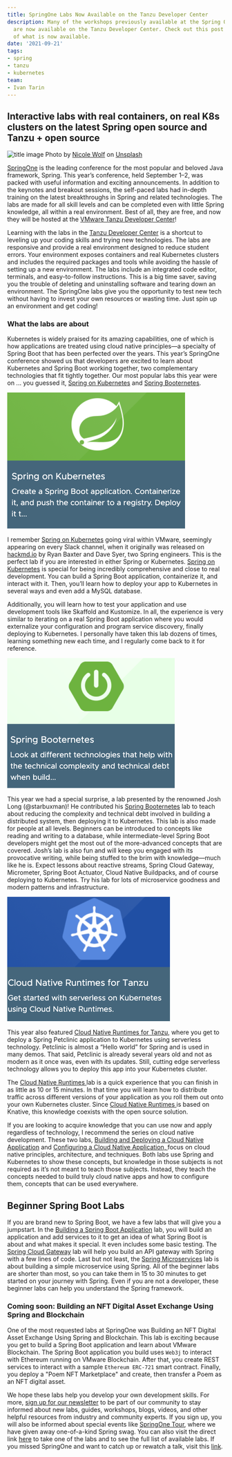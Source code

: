 ```yaml
---
title: SpringOne Labs Now Available on the Tanzu Developer Center
description: Many of the workshops previously available at the Spring One conference
  are now available on the Tanzu Developer Center. Check out this post for a description
  of what is now available.
date: '2021-09-21'
tags:
- spring
- tanzu
- kubernetes
team:
- Ivan Tarin
---
```



## Interactive labs with real containers, on real K8s clusters on the latest Spring open source and Tanzu + open source

![title image](images/pic1-nicole-wolf--xTBn1YBrTE-unsplash.jpg)
Photo by [Nicole Wolf](https://unsplash.com/@joeel56?utm_source=unsplash&utm_medium=referral&utm_content=creditCopyText) on [Unsplash](https://unsplash.com/s/photos/dev?utm_source=unsplash&utm_medium=referral&utm_content=creditCopyText)

[SpringOne](https://springone.io) is the leading conference for the most popular and beloved Java framework, Spring. This year’s conference, held September 1–2, was packed with useful information and exciting announcements. In addition to the keynotes and breakout sessions, the self-paced labs had in-depth training on the latest breakthroughs in Spring and related technologies. The labs are made for all skill levels and can be completed even with little Spring knowledge, all within a real environment. Best of all, they are free, and now they will be hosted at the [VMware Tanzu Developer Center](https://tanzu.vmware.com/developer/)! 

Learning with the labs in the [Tanzu Developer Center](https://tanzu.vmware.com/developer/) is a shortcut to leveling up your coding skills and trying new technologies. The labs are responsive and provide a real environment designed to reduce student errors. Your environment exposes containers and real Kubernetes clusters and includes the required packages and tools while avoiding the hassle of setting up a new environment. The labs include an integrated code editor, terminals, and easy-to-follow instructions. This is a big time saver, saving you the trouble of deleting and uninstalling software and tearing down an environment. The SpringOne labs give you the opportunity to test new tech without having to invest your own resources or wasting time. Just spin up an environment and get coding!


### What the labs are about

Kubernetes is widely praised for its amazing capabilities, one of which is how applications are treated using cloud native principles—a specialty of Spring Boot that has been perfected over the years. This year’s SpringOne conference showed us that developers are excited to learn about Kubernetes and Spring Boot working together, two complementary technologies that fit tightly together. Our most popular labs this year were on ... you guessed it, [Spring on Kubernetes](https://tanzu.vmware.com/developer/workshops/spring-on-kubernetes/) and [Spring Booternetes](https://tanzu.vmware.com/developer/workshops/lab-spring-booternetes/). 

![Spring on Kubernetes](images/pic2-springonk8s.png "Spring on Kubernetes")

I remember [Spring on Kubernetes](https://tanzu.vmware.com/developer/workshops/spring-on-kubernetes/) going viral within VMware, seemingly appearing on every Slack channel, when it originally was released on [hackmd.io](https://hackmd.io/@ryanjbaxter/spring-on-k8s-workshop#Spring-on-Kubernetes) by Ryan Baxter and Dave Syer, two Spring engineers. This is the perfect lab if you are interested in either Spring or Kubernetes. [Spring on Kubernetes](https://tanzu.vmware.com/developer/workshops/spring-on-kubernetes/) is special for being incredibly comprehensive and close to real development. You can build a Spring Boot application, containerize it, and interact with it. Then, you’ll learn how to deploy your app to Kubernetes in several ways and even add a MySQL database. 

Additionally, you will learn how to test your application and use development tools like Skaffold and Kustomize. In all, the experience is very similar to iterating on a real Spring Boot application where you would externalize your configuration and program service discovery, finally deploying to Kubernetes. I personally have taken this lab dozens of times, learning something new each time, and I regularly come back to it for reference.

![Spring Booternetes](images/pic3-booternetes.png "Spring Booternetes")

This year we had a special surprise, a lab presented by the renowned Josh Long (@starbuxman)! He contributed his [Spring Booternetes](https://tanzu.vmware.com/developer/workshops/lab-spring-booternetes/) lab to teach about reducing the complexity and technical debt involved in building a distributed system, then deploying it to Kubernetes. This lab is also made for people at all levels. Beginners can be introduced to concepts like reading and writing to a database, while intermediate-level Spring Boot developers might get the most out of the more-advanced concepts that are covered. Josh’s lab is also fun and will keep you engaged with its provocative writing, while being stuffed to the brim with knowledge—much like he is. Expect lessons about reactive streams, Spring Cloud Gateway, Micrometer, Spring Boot Actuator, Cloud Native Buildpacks, and of course deploying to Kubernetes. Try his lab for lots of microservice goodness and modern patterns and infrastructure.

![Cloud Native Runtimes for VMware Tanzu](images/pic4-cnr.png "Cloud Native Runtimes for VMware Tanzu")


This year also featured [Cloud Native Runtimes for Tanzu,](https://tanzu.vmware.com/developer/workshops/lab-cnr-serving/) where you get to deploy a Spring Petclinic application to Kubernetes using serverless technology. Petclinic is almost a “Hello world” for Spring and is used in many demos. That said, Petclinic is already several years old and not as modern as it once was, even with its updates. Still, cutting edge serverless technology allows you to deploy this app into your Kubernetes cluster.

The [Cloud Native Runtimes ](https://tanzu.vmware.com/developer/workshops/lab-cnr-serving/)lab is a quick experience that you can finish in as little as 10 or 15 minutes. In that time you will learn how to distribute traffic across different versions of your application as you roll them out onto your own Kubernetes cluster. Since [Cloud Native Runtimes ](https://tanzu.vmware.com/developer/workshops/lab-cnr-serving/)is based on Knative, this knowledge coexists with the open source solution. 

If you are looking to acquire knowledge that you can use now and apply regardless of technology, I recommend the series on cloud native development. These two labs, [Building and Deploying a Cloud Native Application](https://tanzu.vmware.com/developer/workshops/cnd-deploy-practices/) and [Configuring a Cloud Native Application, ](https://tanzu.vmware.com/developer/workshops/cnd-config-practices/)focus on cloud native principles, architecture, and techniques. Both labs use Spring and Kubernetes to show these concepts, but knowledge in those subjects is not required as it’s not meant to teach those subjects. Instead, they teach the concepts needed to build truly cloud native apps and how to configure them, concepts that can be used everywhere. 


## Beginner Spring Boot Labs

If you are brand new to Spring Boot, we have a few labs that will give you a jumpstart. In the [Building a Spring Boot Application](https://tanzu.vmware.com/developer/workshops/cnd-config-practices/) lab, you will build an application and add services to it to get an idea of what Spring Boot is about and what makes it special. It even includes some basic testing. The [Spring Cloud Gateway](https://tanzu.vmware.com/developer/workshops/lab-spring-gateway/) lab will help you build an API gateway with Spring with a few lines of code. Last but not least, the [Spring Microservices](https://tanzu.vmware.com/developer/workshops/lab-microservice/) lab is about building a simple microservice using Spring. All of the beginner labs are shorter than most, so you can take them in 15 to 30 minutes to get started on your journey with Spring. Even if you are not a developer, these beginner labs can help you understand the Spring framework.


### Coming soon: Building an NFT Digital Asset Exchange Using Spring and Blockchain

One of the most requested labs at SpringOne was Building an NFT Digital Asset Exchange Using Spring and Blockchain. This lab is exciting because you get to build a Spring Boot application and learn about VMware Blockchain. The Spring Boot application you build uses `Web3j` to interact with Ethereum running on VMware Blockchain. After that, you create REST services to interact with a sample `Ethereum ERC-721` smart contract. Finally, you deploy a "Poem NFT Marketplace" and create, then transfer a Poem as an NFT digital asset.

We hope these labs help you develop your own development skills. For more, [sign up for our newsletter](https://tanzu.vmware.com/developer/community/) to be part of our community to stay informed about new labs, guides, workshops, blogs, videos, and other helpful resources from industry and community experts. If you sign up, you will also be informed about special events like [SpringOne Tour](https://tanzu.vmware.com/developer/tv/springone-tour/), where we have given away one-of-a-kind Spring swag. You can also visit the direct link [here](https://tanzu.vmware.com/developer/workshops/) to take one of the labs and to see the full list of available labs. If you missed SpringOne and want to catch up or rewatch a talk, visit this [link](https://springone.io).
